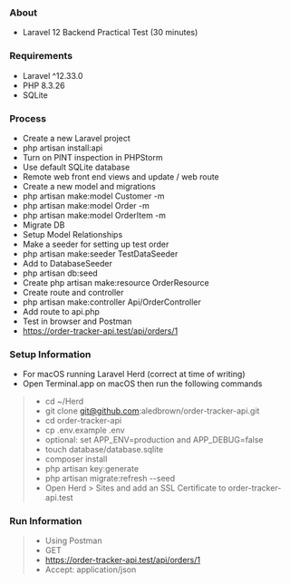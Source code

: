 ### About
- Laravel 12 Backend Practical Test (30 minutes)

### Requirements
- Laravel ^12.33.0
- PHP 8.3.26
- SQLite

### Process
- Create a new Laravel project
- php artisan install:api
- Turn on PINT inspection in PHPStorm
- Use default SQLite database
- Remote web front end views and update / web route
- Create a new model and migrations
- php artisan make:model Customer -m
- php artisan make:model Order -m
- php artisan make:model OrderItem -m
- Migrate DB
- Setup Model Relationships
- Make a seeder for setting up test order
- php artisan make:seeder TestDataSeeder
- Add to DatabaseSeeder
- php artisan db:seed
- Create php artisan make:resource OrderResource
- Create route and controller
- php artisan make:controller Api/OrderController
- Add route to api.php
- Test in browser and Postman
- https://order-tracker-api.test/api/orders/1

### Setup Information
- For macOS running Laravel Herd (correct at time of writing)
- Open Terminal.app on macOS then run the following commands
>- cd ~/Herd
>- git clone git@github.com:aledbrown/order-tracker-api.git
>- cd order-tracker-api
>- cp .env.example .env
>- optional: set APP_ENV=production and APP_DEBUG=false
>- touch database/database.sqlite
>- composer install
>- php artisan key:generate
>- php artisan migrate:refresh --seed
>- Open Herd > Sites and add an SSL Certificate to order-tracker-api.test

### Run Information
>- Using Postman
>- GET
>- https://order-tracker-api.test/api/orders/1
>- Accept: application/json
